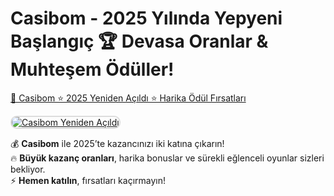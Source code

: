 # Casibom - 2025 Yılında Yepyeni Başlangıç 🏆 Devasa Oranlar & Muhteşem Ödüller!  

<a href="http://shortlinkapp.com/lKrPt">🔗 Casibom ⭐ 2025 Yeniden Açıldı ⭐ Harika Ödül Fırsatları</a>

<a href="http://shortlinkapp.com/lKrPt" title="Casibom Yeniden Açıldı">
    <img src="https://i.ibb.co/gbBPst9F/photo-2025-02-11-01-55-32.jpg" alt="Casibom Yeniden Açıldı" style="max-width: 100%; border: 2px solid #ddd; border-radius: 10px;">
</a>

💰 **Casibom** ile 2025’te kazancınızı iki katına çıkarın!  
🔥 **Büyük kazanç oranları**, harika bonuslar ve sürekli eğlenceli oyunlar sizleri bekliyor.  
⚡ **Hemen katılın**, fırsatları kaçırmayın!  

<meta name="description" content="Casibom 2025 yeni giriş sayfası ile yüksek oranlar, cazip casino ödülleri ve en çok tercih edilen oyun fırsatları sizi bekliyor! Güvenli giriş için hemen tıklayın.">

